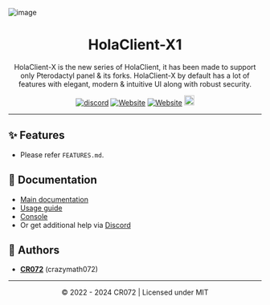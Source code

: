 ![image](https://cdn.holaclientx.tech/production/assets/plain.png)

<h1 align="center" dir="auto">HolaClient-X1</h1>
<p align="center">
HolaClient-X is the new series of HolaClient, it has been made to support only Pterodactyl panel & its forks. HolaClient-X by default has a lot of features with elegant, modern & intuitive UI along with robust security.
</p>
<p align="center">
  <a href="https://discord.gg/CvqRH9TrYK"><img src="https://img.shields.io/discord/1038719273658499072?color=blue&label=Discord&logo=HolaClient&logoColor=blue" alt="discord" /></a>
  <a href="https://holaclientx.tech/docs"><img alt="Website" src="https://img.shields.io/website?down_color=lightred&down_message=Offline&label=Docs&up_color=blue&up_message=Online&url=https://holaclientx.tech/docs"></a>
    <a href="https://demo.holaclientx.tech"><img alt="Website" src="https://img.shields.io/website?down_color=red&down_message=Offline&label=Demo&up_color=blue&up_message=Online&url=https://demo.holaclientx.tech"></a>
  <a  href="https://github.com/CR072/HolaClient/stargazers"><img src="https://img.shields.io/github/stars/HolaClient/X?label=Stars %E2%AD%90" height="20"/></a>
</p>

---

## ✨ Features

* Please refer `FEATURES.md`.

## 📄 Documentation

* [Main documentation](https://holaclientx.tech/docs)<br>
* [Usage guide](https://holaclientx.tech/guide)<br>
* [Console](https://console.holacorp.org)<br>
* Or get additional help via [Discord](https://discord.gg/CvqRH9TrYK)


## 📝 Authors

- [**CR072**](https://github.com/CR072) (crazymath072)

---

<p align="center">
© 2022 - 2024 CR072 | Licensed under MIT
</p>